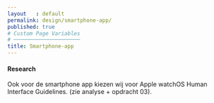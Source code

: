 ```yaml
---
layout   : default
permalink: design/smartphone-app/
published: true
# Custom Page Variables
# ─────────────────────
title: Smartphone-app
---
```


#### Research
Ook voor de smartphone app kiezen wij voor Apple watchOS Human Interface Guidelines. (zie analyse + opdracht 03).

